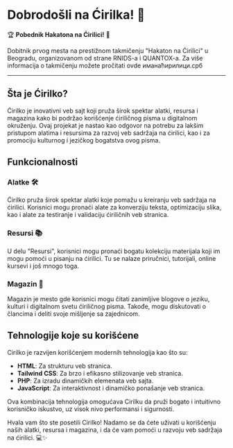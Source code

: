 # Dobrodošli na Ćirilka! 🎉

🏆 **Pobednik Hakatona na Ćirilici!** 🥇

Dobitnik prvog mesta na prestižnom takmičenju "Hakaton na Ćirilici" u Beogradu, organizovanom od strane RNIDS-a i QUANTOX-a. Za više informacija o takmičenju možete pročitati ovde иманаћирилици.срб

---

## Šta je Ćirilko?

Ćirilko je inovativni veb sajt koji pruža širok spektar alatki, resursa i magazina kako bi podržao korišćenje ćiriličnog pisma u digitalnom okruženju. Ovaj projekat je nastao kao odgovor na potrebu za lakšim pristupom alatima i resursima za razvoj veb sadržaja na ćirilici, kao i za promociju kulturnog i jezičkog bogatstva ovog pisma.

## Funkcionalnosti

### Alatke 🛠️
Ćirilko pruža širok spektar alatki koje pomažu u kreiranju veb sadržaja na ćirilici. Korisnici mogu pronaći alate za konverziju teksta, optimizaciju slika, kao i alate za testiranje i validaciju ćiriličnih veb stranica.

### Resursi 📚
U delu "Resursi", korisnici mogu pronaći bogatu kolekciju materijala koji im mogu pomoći u pisanju na ćirilici. Tu se nalaze priručnici, tutorijali, online kursevi i još mnogo toga.

### Magazin 📰
Magazin je mesto gde korisnici mogu čitati zanimljive blogove o jeziku, kulturi i digitalnom svetu ćiriličnog pisma. Takođe, mogu diskutovati o člancima i deliti svoje mišljenje sa zajednicom.

## Tehnologije koje su korišćene

Cirilko je razvijen korišćenjem modernih tehnologija kao što su:

- **HTML**: Za strukturu veb stranica.
- **Tailwind CSS**: Za brzo i efikasno stilizovanje veb stranica.
- **PHP**: Za izradu dinamičkih elemenata veb sajta.
- **JavaScript**: Za interaktivnost i dinamičko ponašanje veb stranica.

Ova kombinacija tehnologija omogućava Cirilku da pruži bogato i intuitivno korisničko iskustvo, uz visok nivo performansi i sigurnosti.

Hvala vam što ste posetili Cirilko! Nadamo se da ćete uživati u korišćenju naših alatki, resursa i magazina, i da će vam pomoći u razvoju veb sadržaja na ćirilici. 💻✨
